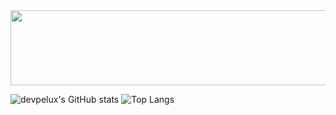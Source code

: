 
<div style="width:100%; height:120px; overflow:hidden;" >
  <img src="https://github.com/mojtaba1180/mojtaba1180/blob/main/68747470733a2f2f692e696d6775722e636f6d2f7051574937676e2e676966.gif" style="width: 1000px; height: 100%" >
</div>

![devpelux's GitHub stats](https://github-readme-stats.vercel.app/api?username=mojtaba1180&theme=dark&show_icons=true&hide_border=true) ![Top Langs](https://github-readme-stats.vercel.app/api/top-langs/?username=mojtaba1180&theme=dark&show_icons=true&hide_border=true)


